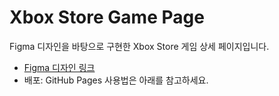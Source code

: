 # Xbox Store Game Page

Figma 디자인을 바탕으로 구현한 Xbox Store 게임 상세 페이지입니다.

- [Figma 디자인 링크](https://www.figma.com/design/vOigpKsETWe22bF0kzG2GY/Xbox-Store---Game-Page--Community-?node-id=0-1)
- 배포: GitHub Pages 사용법은 아래를 참고하세요.

